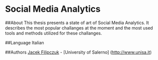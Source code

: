 Social Media Analytics
===========================

##About
This thesis presents a state of art of Social Media Analytics. 
It describes the most popular challanges at the moment and the most used tools and methods utilized for these challanges.

##Language
Italian

##Authors
[Jacek Filipczuk](https://github.com/jacekfilipczuk) - [University of Salerno] (http://www.unisa.it)
